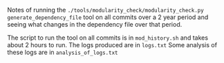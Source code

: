Notes of running the `./tools/modularity_check/modularity_check.py generate_dependency_file` tool on all commits over a 2 year period and seeing what changes in the dependency file over that period.

The script to run the tool on all commits is in `mod_history.sh` and takes about 2 hours to run.
The logs produced are in `logs.txt`
Some analysis of these logs are in `analysis_of_logs.txt`